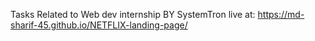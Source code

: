 
Tasks Related to Web dev internship BY SystemTron
live at:  https://md-sharif-45.github.io/NETFLIX-landing-page/
